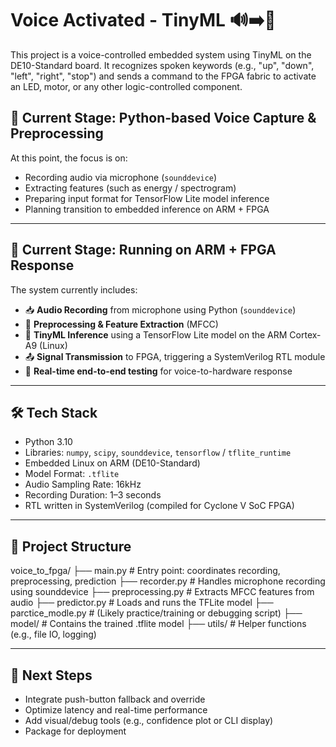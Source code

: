 # Voice Activated - TinyML 🔊➡️🔌

This project is a voice-controlled embedded system using TinyML on the DE10-Standard board.
 It recognizes spoken keywords (e.g., "up", "down", "left", "right", "stop") and sends a command to the FPGA fabric to activate an LED, motor, or any other logic-controlled component.



## 🔧 Current Stage: Python-based Voice Capture & Preprocessing

At this point, the focus is on:
- Recording audio via microphone (`sounddevice`)
- Extracting features (such as energy / spectrogram)
- Preparing input format for TensorFlow Lite model inference
- Planning transition to embedded inference on ARM + FPGA

---

## 🔧 Current Stage: Running on ARM + FPGA Response

The system currently includes:

- 📥 **Audio Recording** from microphone using Python (`sounddevice`)
- 🧠 **Preprocessing & Feature Extraction** (MFCC)
- 🤖 **TinyML Inference** using a TensorFlow Lite model on the ARM Cortex-A9 (Linux)
- 📤 **Signal Transmission** to FPGA, triggering a SystemVerilog RTL module
- 🧪 **Real-time end-to-end testing** for voice-to-hardware response

---

## 🛠 Tech Stack

- Python 3.10  
- Libraries: `numpy`, `scipy`, `sounddevice`, `tensorflow` / `tflite_runtime`  
- Embedded Linux on ARM (DE10-Standard)  
- Model Format: `.tflite`  
- Audio Sampling Rate: 16kHz  
- Recording Duration: 1–3 seconds  
- RTL written in SystemVerilog (compiled for Cyclone V SoC FPGA)

---

## 📁 Project Structure

voice_to_fpga/
├── main.py               # Entry point: coordinates recording, preprocessing, prediction
├── recorder.py           # Handles microphone recording using sounddevice
├── preprocessing.py      # Extracts MFCC features from audio
├── predictor.py          # Loads and runs the TFLite model
├── parctice_modle.py     # (Likely practice/training or debugging script)
├── model/                # Contains the trained .tflite model
├── utils/                # Helper functions (e.g., file IO, logging)


---

## 🚀 Next Steps

- Integrate push-button fallback and override  
- Optimize latency and real-time performance  
- Add visual/debug tools (e.g., confidence plot or CLI display)  
- Package for deployment



